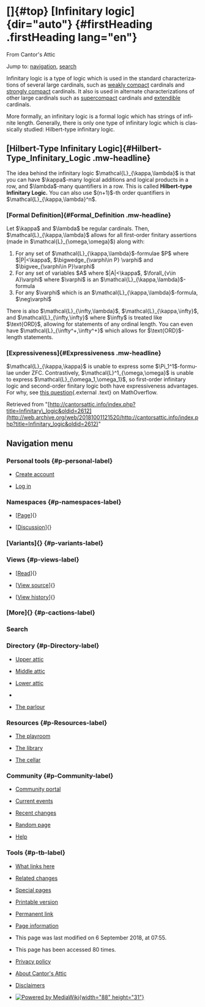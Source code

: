 <div id="mw-page-base" class="noprint">

</div>

<div id="mw-head-base" class="noprint">

</div>

<div id="content" class="mw-body" role="main">

[]{#top}
[Infinitary logic]{dir="auto"} {#firstHeading .firstHeading lang="en"}
==============================

<div id="bodyContent" class="mw-body-content">

<div id="siteSub">

From Cantor's Attic

</div>

<div id="contentSub">

</div>

<div id="jump-to-nav" class="mw-jump">

Jump to: [navigation](#mw-navigation), [search](#p-search)

</div>

<div id="mw-content-text" class="mw-content-ltr" lang="en" dir="ltr">

Infinitary logic is a type of logic which is used in the standard
characterizations of several large cardinals, such as [weakly
compact](/web/20181001121520/http://cantorsattic.info/Weakly_compact "Weakly compact")
cardinals and [strongly
compact](/web/20181001121520/http://cantorsattic.info/Strongly_compact "Strongly compact")
cardinals. It also is used in alternate characterizations of other large
cardinals such as
[supercompact](/web/20181001121520/http://cantorsattic.info/Supercompact "Supercompact")
cardinals and
[extendible](/web/20181001121520/http://cantorsattic.info/Extendible "Extendible")
cardinals.

More formally, an infinitary logic is a formal logic which has strings
of infinite length. Generally, there is only one type of infinitary
logic which is classically studied: Hilbert-type infinitary logic.

[Hilbert-Type Infinitary Logic]{#Hilbert-Type_Infinitary_Logic .mw-headline}
----------------------------------------------------------------------------

The idea behind the infinitary logic
\$\\mathcal{L}\_{\\kappa,\\lambda}\$ is that you can have
\$\\kappa\$-many logical additions and logical products in a row, and
\$\\lambda\$-many quantifiers in a row. This is called **Hilbert-type
Infinitary Logic.** You can also use \$(n+1)\$-th order quantifiers in
\$\\mathcal{L}\_{\\kappa,\\lambda}\^n\$.

### [Formal Definition]{#Formal_Definition .mw-headline}

Let \$\\kappa\$ and \$\\lambda\$ be regular cardinals. Then,
\$\\mathcal{L}\_{\\kappa,\\lambda}\$ allows for all first-order finitary
assertions (made in \$\\mathcal{L}\_{\\omega,\\omega}\$) along with:

1.  For any set of \$\\mathcal{L}\_{\\kappa,\\lambda}\$-formulae \$P\$
    where \$|P|&lt;\\kappa\$, \$\\bigwedge\_{\\varphi\\in P} \\varphi\$
    and \$\\bigvee\_{\\varphi\\in P}\\varphi\$
2.  For any set of variables \$A\$ where \$|A|&lt;\\kappa\$,
    \$\\forall\_{v\\in A}\\varphi\$ where \$\\varphi\$ is an
    \$\\mathcal{L}\_{\\kappa,\\lambda}\$-formula
3.  For any \$\\varphi\$ which is an
    \$\\mathcal{L}\_{\\kappa,\\lambda}\$-formula, \$\\neg\\varphi\$

There is also \$\\mathcal{L}\_{\\infty,\\lambda}\$,
\$\\mathcal{L}\_{\\kappa,\\infty}\$, and
\$\\mathcal{L}\_{\\infty,\\infty}\$ where \$\\infty\$ is treated like
\$\\text{ORD}\$, allowing for statements of any ordinal length. You can
even have \$\\mathcal{L}\_{\\infty\^+,\\infty\^+}\$ which allows for
\$\\text{ORD}\$-length statements.

### [Expressiveness]{#Expressiveness .mw-headline}

\$\\mathcal{L}\_{\\kappa,\\kappa}\$ is unable to express some
\$\\Pi\_1\^1\$-formulae under ZFC. Contrastively,
\$\\mathcal{L}\^1\_{\\omega,\\omega}\$ is unable to express
\$\\mathcal{L}\_{\\omega\_1,\\omega\_1}\$, so first-order infinitary
logic and second-order finitary logic both have expressiveness
advantages. For why, see [this
question](http://web.archive.org/web/20181001121520/https://mathoverflow.net/questions/285020/how-expressive-can-mathcall-kappa-kappa-be){.external
.text} on MathOverflow.

</div>

<div class="printfooter">

Retrieved from
"[http://cantorsattic.info/index.php?title=Infinitary\_logic&oldid=2612](http://web.archive.org/web/20181001121520/http://cantorsattic.info/index.php?title=Infinitary_logic&oldid=2612)"

</div>

<div id="catlinks" class="catlinks catlinks-allhidden">

</div>

<div class="visualClear">

</div>

</div>

</div>

<div id="mw-navigation">

Navigation menu
---------------

<div id="mw-head">

<div id="p-personal" role="navigation"
aria-labelledby="p-personal-label">

### Personal tools {#p-personal-label}

-   <div id="pt-createaccount">

    </div>

    [Create
    account](/web/20181001121520/http://cantorsattic.info/index.php?title=Special:UserLogin&returnto=Infinitary+logic&type=signup)
-   <div id="pt-login">

    </div>

    [Log
    in](/web/20181001121520/http://cantorsattic.info/index.php?title=Special:UserLogin&returnto=Infinitary+logic "You are encouraged to log in; however, it is not mandatory [o]")

</div>

<div id="left-navigation">

<div id="p-namespaces" class="vectorTabs" role="navigation"
aria-labelledby="p-namespaces-label">

### Namespaces {#p-namespaces-label}

-   <div id="ca-nstab-main">

    </div>

    [[Page](/web/20181001121520/http://cantorsattic.info/Infinitary_logic "View the content page [c]")]{}
-   <div id="ca-talk">

    </div>

    [[Discussion](/web/20181001121520/http://cantorsattic.info/index.php?title=Talk:Infinitary_logic&action=edit&redlink=1 "Discussion about the content page [t]")]{}

</div>

<div id="p-variants" class="vectorMenu emptyPortlet" role="navigation"
aria-labelledby="p-variants-label">

### [Variants]{}[](#) {#p-variants-label}

<div class="menu">

</div>

</div>

</div>

<div id="right-navigation">

<div id="p-views" class="vectorTabs" role="navigation"
aria-labelledby="p-views-label">

### Views {#p-views-label}

-   <div id="ca-view">

    </div>

    [[Read](/web/20181001121520/http://cantorsattic.info/Infinitary_logic)]{}
-   <div id="ca-viewsource">

    </div>

    [[View
    source](/web/20181001121520/http://cantorsattic.info/index.php?title=Infinitary_logic&action=edit "This page is protected.
    You can view its source [e]")]{}
-   <div id="ca-history">

    </div>

    [[View
    history](/web/20181001121520/http://cantorsattic.info/index.php?title=Infinitary_logic&action=history "Past revisions of this page [h]")]{}

</div>

<div id="p-cactions" class="vectorMenu emptyPortlet" role="navigation"
aria-labelledby="p-cactions-label">

### [More]{}[](#) {#p-cactions-label}

<div class="menu">

</div>

</div>

<div id="p-search" role="search">

### Search

<div id="simpleSearch">

</div>

</div>

</div>

</div>

<div id="mw-panel">

<div id="p-logo" role="banner">

[](/web/20181001121520/http://cantorsattic.info/Cantor%27s_Attic "Visit the main page")

</div>

<div id="p-Directory" class="portal" role="navigation"
aria-labelledby="p-Directory-label">

### Directory {#p-Directory-label}

<div class="body">

-   <div id="n-Upper-attic">

    </div>

    [Upper
    attic](/web/20181001121520/http://cantorsattic.info/Upper_attic)
-   <div id="n-Middle-attic">

    </div>

    [Middle
    attic](/web/20181001121520/http://cantorsattic.info/Middle_attic)
-   <div id="n-Lower-attic">

    </div>

    [Lower
    attic](/web/20181001121520/http://cantorsattic.info/Lower_attic)
-   <div id="n-">

    </div>

    [](INVALID-TITLE)
-   <div id="n-The-parlour">

    </div>

    [The parlour](/web/20181001121520/http://cantorsattic.info/Parlour)

</div>

</div>

<div id="p-Resources" class="portal" role="navigation"
aria-labelledby="p-Resources-label">

### Resources {#p-Resources-label}

<div class="body">

-   <div id="n-The-playroom">

    </div>

    [The
    playroom](/web/20181001121520/http://cantorsattic.info/Playroom)
-   <div id="n-The-library">

    </div>

    [The library](/web/20181001121520/http://cantorsattic.info/Library)
-   <div id="n-The-cellar">

    </div>

    [The cellar](/web/20181001121520/http://cantorsattic.info/Cellar)

</div>

</div>

<div id="p-Community" class="portal" role="navigation"
aria-labelledby="p-Community-label">

### Community {#p-Community-label}

<div class="body">

-   <div id="n-portal">

    </div>

    [Community
    portal](/web/20181001121520/http://cantorsattic.info/Cantor%27s_Attic:Community_portal "About the project, what you can do, where to find things")
-   <div id="n-currentevents">

    </div>

    [Current
    events](/web/20181001121520/http://cantorsattic.info/Cantor%27s_Attic:Current_events "Find background information on current events")
-   <div id="n-recentchanges">

    </div>

    [Recent
    changes](/web/20181001121520/http://cantorsattic.info/Special:RecentChanges "A list of recent changes in the wiki [r]")
-   <div id="n-randompage">

    </div>

    [Random
    page](/web/20181001121520/http://cantorsattic.info/Special:Random "Load a random page [x]")
-   <div id="n-help">

    </div>

    [Help](http://web.archive.org/web/20181001121520/https://www.mediawiki.org/wiki/Special:MyLanguage/Help:Contents "The place to find out")

</div>

</div>

<div id="p-tb" class="portal" role="navigation"
aria-labelledby="p-tb-label">

### Tools {#p-tb-label}

<div class="body">

-   <div id="t-whatlinkshere">

    </div>

    [What links
    here](/web/20181001121520/http://cantorsattic.info/Special:WhatLinksHere/Infinitary_logic "A list of all wiki pages that link here [j]")
-   <div id="t-recentchangeslinked">

    </div>

    [Related
    changes](/web/20181001121520/http://cantorsattic.info/Special:RecentChangesLinked/Infinitary_logic "Recent changes in pages linked from this page [k]")
-   <div id="t-specialpages">

    </div>

    [Special
    pages](/web/20181001121520/http://cantorsattic.info/Special:SpecialPages "A list of all special pages [q]")
-   <div id="t-print">

    </div>

    [Printable
    version](/web/20181001121520/http://cantorsattic.info/index.php?title=Infinitary_logic&printable=yes "Printable version of this page [p]")
-   <div id="t-permalink">

    </div>

    [Permanent
    link](/web/20181001121520/http://cantorsattic.info/index.php?title=Infinitary_logic&oldid=2612 "Permanent link to this revision of the page")
-   <div id="t-info">

    </div>

    [Page
    information](/web/20181001121520/http://cantorsattic.info/index.php?title=Infinitary_logic&action=info)

</div>

</div>

</div>

</div>

<div id="footer" role="contentinfo">

-   <div id="footer-info-lastmod">

    </div>

    This page was last modified on 6 September 2018, at 07:55.
-   <div id="footer-info-viewcount">

    </div>

    This page has been accessed 80 times.

<!-- -->

-   <div id="footer-places-privacy">

    </div>

    [Privacy
    policy](/web/20181001121520/http://cantorsattic.info/Cantor%27s_Attic:Privacy_policy "Cantor's Attic:Privacy policy")
-   <div id="footer-places-about">

    </div>

    [About Cantor's
    Attic](/web/20181001121520/http://cantorsattic.info/Cantor%27s_Attic:About "Cantor's Attic:About")
-   <div id="footer-places-disclaimer">

    </div>

    [Disclaimers](/web/20181001121520/http://cantorsattic.info/Cantor%27s_Attic:General_disclaimer "Cantor's Attic:General disclaimer")

<!-- -->

-   <div id="footer-poweredbyico">

    </div>

    [![Powered by
    MediaWiki](/web/20181001121520im_/http://cantorsattic.info/resources/assets/poweredby_mediawiki_88x31.png){width="88"
    height="31"}](//web.archive.org/web/20181001121520/http://www.mediawiki.org/)

<div style="clear:both">

</div>

</div>
